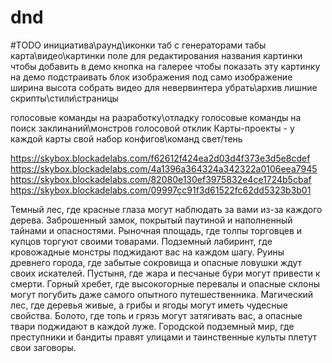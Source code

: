 # dnd

#TODO
инициатива\раунд\иконки
таб с генераторами
табы карта\видео\картинки
поле для редактирования названия картинки чтобы добавить в демо
кнопка на галерее чтобы показать эту картинку на демо
подстраивать блок изображения под само изображение ширина высота
собрать видео для невервинтера
убрать\архив лишние скрипты\стили\страницы

голосовые команды на разработку\отладку
голосовые команды на поиск заклинаний\монстров
голосовой отклик
Карты-проекты - у каждой карты свой набор конфигов\команд
свет/тень
<?php

$url = "https://dnd.su/request/live_search/bestiary/classic/";

$curl = curl_init($url);
curl_setopt($curl, CURLOPT_URL, $url);
curl_setopt($curl, CURLOPT_POST, true);
curl_setopt($curl, CURLOPT_RETURNTRANSFER, true);

$headers = array(
   "Content-Type: text/plain;charset=UTF-8",
);
curl_setopt($curl, CURLOPT_HTTPHEADER, $headers);

$data = '{"search":"uj,kby"}';

curl_setopt($curl, CURLOPT_POSTFIELDS, $data);

//for debug only!
curl_setopt($curl, CURLOPT_SSL_VERIFYHOST, false);
curl_setopt($curl, CURLOPT_SSL_VERIFYPEER, false);

$resp = curl_exec($curl);
curl_close($curl);
var_dump($resp);

?>

https://skybox.blockadelabs.com/f62612f424ea2d03d4f373e3d5e8cdef
https://skybox.blockadelabs.com/4a1396a364324a342322a0106eea7945
https://skybox.blockadelabs.com/82080e130ef3975832e4ce1724b5cbaf
https://skybox.blockadelabs.com/09997cc91f3d61522fc62dd5323b3b01


Темный лес, где красные глаза могут наблюдать за вами из-за каждого дерева.
Заброшенный замок, покрытый паутиной и наполненный тайнами и опасностями.
Рыночная площадь, где толпы торговцев и купцов торгуют своими товарами.
Подземный лабиринт, где кровожадные монстры поджидают вас на каждом шагу.
Руины древнего города, где забытые сокровища и опасные ловушки ждут своих искателей.
Пустыня, где жара и песчаные бури могут привести к смерти.
Горный хребет, где высокогорные перевалы и опасные склоны могут погубить даже самого опытного путешественника.
Магический лес, где деревья живые, а грибы и ягоды могут иметь чудесные свойства.
Болото, где топь и грязь могут затягивать вас, а опасные твари поджидают в каждой луже.
Городской подземный мир, где преступники и бандиты правят улицами и таинственные культы плетут свои заговоры.

